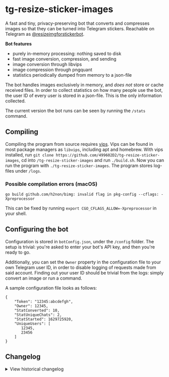 # tg-resize-sticker-images
A fast and tiny, privacy-preserving bot that converts and compresses images so that they can be turned into Telegram stickers. Reachable on Telegram as [@resizeimgforstickerbot](https://t.me/resizeimgforstickerbot).

**Bot features**
- purely in-memory processing: nothing saved to disk
- fast image conversion, compression, and sending
- image conversion through libvips
- image compression through pngquant
- statistics periodically dumped from memory to a json-file

The bot handles images exclusively in memory, and _does not_ store or cache received files. In order to collect statistics on how many people use the bot, the user ID of every user is stored in a json-file. This is the only information collected.

The current version the bot runs can be seen by running the `/stats` command.

## Compiling
Compiling the program from source requires [vips](https://www.libvips.org/). Vips can be found in most package managers as `libvips`, including apt and homebrew. With vips installed, run `git clone https://github.com/499602D2/tg-resize-sticker-images`, cd into `/tg-resize-sticker-images` and run `./build.sh`. Now you can run the program with `./tg-resize-sticker-images`. The program stores log-files under `/logs`.

### Possible compilation errors (macOS)
    go build github.com/h2non/bimg: invalid flag in pkg-config --cflags: -Xpreprocessor

This can be fixed by running `export CGO_CFLAGS_ALLOW=-Xpreprocessor` in your shell.


## Configuring the bot
Configuration is stored in `botConfig.json`, under the `/config` folder. The setup is trivial: you're asked to enter your bot's API key, and then you're ready to go.

Additionally, you can set the `Owner` property in the configuration file to your own Telegram user ID, in order to disable logging of requests made from said account. Finding out your user ID should be trivial from the logs: simply convert an image or run a command.

A sample configuration file looks as follows:

```
{
    "Token": "12345:abcdefgh",
    "Owner": 12345,
    "StatConverted": 10,
    "StatUniqueChats": 2,
    "StatStarted": 1629725920,
    "UniqueUsers": [
       12345,
       23456
    ]
}
```

## Changelog
<details>
  <summary>View historical changelog</summary>

	0.0.0 (2021.03.29): started

	1.0.0 (2021.05.15): first go implementation

	1.1.0 (2021.05.16): keeping track of unique chats, binsearch

	1.2.0 (2021.05.17): callback buttons for /stats

	1.3.0 (2021.05.17): image compression with pngquant

	1.3.1 (2021.05.19): bug fixes, error handling

	1.4.0 (2021.08.22): error handling, local API support, handle interrupts

	1.4.1 (2021.08.25): logging changes to reduce disk writes

	1.5.0 (2021.08.30): added anti-spam measures, split the program into modules

	1.5.1 (2021.09.01): fix concurrent map writes

	1.5.2 (2021.09.09): improvements to spam management

	1.5.3 (2021.09.10): address occasional runtime errors

	1.5.4 (2021.09.13): tweaks to file names

	1.5.5 (2021.09.15): tweaks to error messages, memory

	1.5.6 (2021.09.27): logging improvements, add anti-spam insights

	1.5.7 (2021.09.30): callbacks for /spam, logging

	1.5.8 (2021.11.11): improvements to /spam command, bump telebot + core

	1.6.0 (2021.11.13): implement a message send queue, locks for config

	1.6.1 (2021.11.13): send error messages with queue

	1.6.2 (2021.11.14): add session struct, simplify media handling, add webp support

	1.6.3 (2021.11.15): log dl/resize failures, improve /start

	1.6.4 (2021.11.15): don't store chat ID on /start

	1.7.0 (2021.12.08): upgrade to telebot v3 and migrate code

	1.7.1 (2021.12.21): code refactor, bump deps

	1.8.0 (2022.02.02): rewrite resize function, optimize download flow, remove local API code, refactor code, small fixes

	1.8.1 (2022.02.02): go mod tidy, fix nil pointer dereference

	1.8.2 (2022.02.08): bump deps, added build script, optimize request flow

	1.8.3 (2022.03.03): attempt to fix resize errors, reduce queue clear interval, bump gocron 

	1.9.0 (2022.03.04): improve resize flow and fix errors when processing small images

	1.10.0 (2022.06.04): simplified and improved spam management, logging and message changes, code cleanup

	1.10.1 (2022.11.28): bump dependencies, use UUID for images, minor code cleanup
</details>
